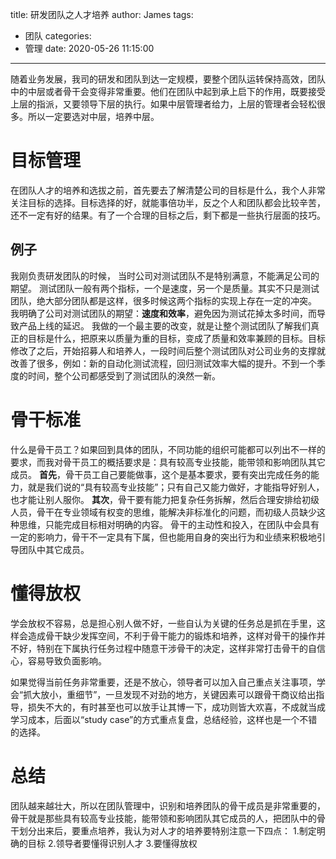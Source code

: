 title: 研发团队之人才培养
author: James
tags:

  - 团队
categories:
  - 管理
date: 2020-05-26 11:15:00

---

随着业务发展，我司的研发和团队到达一定规模，要整个团队运转保持高效，团队中的中层或者骨干会变得非常重要。他们在团队中起到承上启下的作用，既要接受上层的指派，又要领导下层的执行。如果中层管理者给力，上层的管理者会轻松很多。所以一定要选对中层，培养中层。

<!-- more -->

# 目标管理
在团队人才的培养和选拔之前，首先要去了解清楚公司的目标是什么，我个人非常关注目标的选择。目标选择的好，就能事倍功半，反之个人和团队都会比较辛苦，还不一定有好的结果。有了一个合理的目标之后，剩下都是一些执行层面的技巧。

## 例子
我刚负责研发团队的时候， 当时公司对测试团队不是特别满意，不能满足公司的期望。
测试团队一般有两个指标，一个是速度，另一个是质量。其实不只是测试团队，绝大部分团队都是这样，很多时候这两个指标的实现上存在一定的冲突。
我明确了公司对测试团队的期望：**速度和效率**，避免因为测试花掉太多时间，而导致产品上线的延迟。
我做的一个最主要的改变，就是让整个测试团队了解我们真正的目标是什么，把原来以质量为重的目标，变成了质量和效率兼顾的目标。目标修改了之后，开始招募人和培养人，一段时间后整个测试团队对公司业务的支撑就改善了很多，例如：新的自动化测试流程，回归测试效率大幅的提升。不到一个季度的时间，整个公司都感受到了测试团队的涣然一新。

# 骨干标准
什么是骨干员工？如果回到具体的团队，不同功能的组织可能都可以列出不一样的要求，而我对骨干员工的概括要求是：具有较高专业技能，能带领和影响团队其它成员。
**首先**，骨干员工自己要能做事，这个是基本要求，要有突出完成任务的能力，就是我们说的“具有较高专业技能”；只有自己又能力做好，才能指导好别人，也才能让别人服你。
**其次**，骨干要有能力把复杂任务拆解，然后合理安排给初级人员，骨干在专业领域有权变的思维，能解决非标准化的问题，而初级人员缺少这种思维，只能完成目标相对明确的内容。
骨干的主动性和投入，在团队中会具有一定的影响力，骨干不一定具有下属，但也能用自身的突出行为和业绩来积极地引导团队中其它成员。

# 懂得放权

学会放权不容易，总是担心别人做不好，一些自认为关键的任务总是抓在手里，这样会造成骨干缺少发挥空间，不利于骨干能力的锻炼和培养，这样对骨干的操作并不好，特别在下属执行任务过程中随意干涉骨干的决定，这样非常打击骨干的自信心，容易导致负面影响。

如果觉得当前任务非常重要，还是不放心，领导者可以加入自己重点关注事项，学会“抓大放小，重细节”，一旦发现不对劲的地方，关键因素可以跟骨干商议给出指导，损失不大的，有时甚至也可以放手让其博一下，成功则皆大欢喜，不成就当成学习成本，后面以“study case”的方式重点复盘，总结经验，这样也是一个不错的选择。

# 总结
团队越来越壮大，所以在团队管理中，识别和培养团队的骨干成员是非常重要的，骨干就是那些具有较高专业技能，能带领和影响团队其它成员的人，把团队中的骨干划分出来后，要重点培养，我认为对人才的培养要特别注意一下四点：
1.制定明确的目标
2.领导者要懂得识别人才
3.要懂得放权